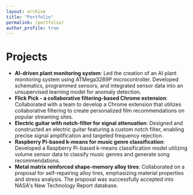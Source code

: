 ```yaml
---
layout: archive
title: "Portfolio"
permalink: /portfolio/
author_profile: true
---
```

# Projects

- **AI-driven plant monitoring system**: Led the creation of an AI plant monitoring system using ATMega3289P microcontroller. Developed schematics, programmed sensors, and integrated sensor data into an unsupervised learning model for anomaly detection.
- **Flick Pick - a collaborative filtering-based Chrome extension**: Collaborated with a team to develop a Chrome extension that utilizes collaborative filtering to create personalized film recommendations on popular streaming sites.
- **Electric guitar with notch-filter for signal attenuation**: Designed and constructed an electric guitar featuring a custom notch filter, enabling precise signal amplification and targeted frequency rejection.
- **Raspberry Pi-based k-means for music genre classification**: Developed a Raspberry Pi-based k-means classification model utilizing volume sensor data to classify music genres and generate song recommendations.
- **Metal matrix reinforced shape-memory alloy tires**: Collaborated on a proposal for self-repairing alloy tires, emphasizing material properties and stress analysis. The proposal was successfully accepted into NASA's New Technology Report database.
